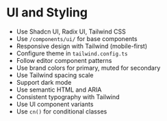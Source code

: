 # UI and Styling

- Use Shadcn UI, Radix UI, Tailwind CSS
- Use `/components/ui/` for base components
- Responsive design with Tailwind (mobile-first)
- Configure theme in `tailwind.config.ts`
- Follow editor component patterns
- Use brand colors for primary, muted for secondary
- Use Tailwind spacing scale
- Support dark mode
- Use semantic HTML and ARIA
- Consistent typography with Tailwind
- Use UI component variants
- Use `cn()` for conditional classes
